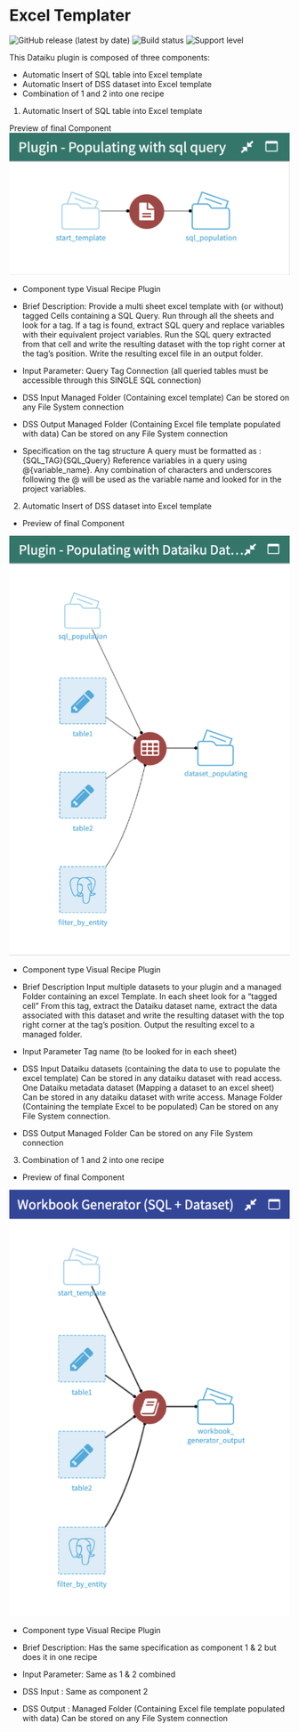 # Excel Templater

![GitHub release (latest by date)](https://img.shields.io/github/v/release/dataiku/dss-plugin-excel-template) ![Build status](https://img.shields.io/badge/build-passing-brightgreen) ![Support level](https://img.shields.io/badge/support-Unsupported-orange)


This Dataiku plugin is composed of three components:
- Automatic Insert of SQL table into Excel template
- Automatic Insert of DSS dataset into Excel template
- Combination of 1 and 2 into one recipe

1. Automatic Insert of SQL table into Excel template

Preview of final Component
![](./resources/Templater-sql.png)
- Component type
Visual Recipe Plugin


- Brief Description: 
Provide a multi sheet excel template with (or without) tagged Cells containing a SQL Query.
Run through all the sheets and look for a tag. If a tag is found, extract SQL query and replace variables with their equivalent project variables.
Run the SQL query extracted from that cell and write the resulting dataset with the top right corner at the tag’s position.
Write the resulting excel file in an output folder.


- Input Parameter:
Query Tag
Connection (all queried tables must be accessible through this SINGLE SQL connection)


- DSS Input
Managed Folder (Containing excel template)
Can be stored on any File System connection

- DSS Output 
Managed Folder (Containing Excel file template populated with data)
Can be stored on any File System connection


- Specification on the tag structure
A query must be formatted as : {SQL_TAG}{SQL_Query}
Reference variables in a query using @{variable_name}. 
Any combination of characters and underscores following the @ will be used as the variable name and looked for in the project variables.



2. Automatic Insert of DSS dataset into Excel template

- Preview of final Component

![](./resources/Templater-dataset.png)

- Component type
Visual Recipe Plugin


- Brief Description 
Input multiple datasets to your plugin and a managed Folder containing an excel Template.
In each sheet look for a “tagged cell” 
From this tag, extract the Dataiku dataset name, extract the data associated with this dataset and write the resulting dataset with the top right corner at the tag’s position.
Output the resulting excel to a managed folder.


- Input Parameter
Tag name (to be looked for in each sheet)


- DSS Input
Dataiku datasets (containing the data to use to populate the excel template)
Can be stored in any dataiku dataset with read access.
One Dataiku metadata dataset (Mapping a dataset to an excel sheet)
Can be stored in any dataiku dataset with write access.
Manage Folder (Containing the template Excel to be populated)
Can be stored on any File System connection.


- DSS Output 
Managed Folder 
Can be stored on any File System connection


3. Combination of 1 and 2 into one recipe

- Preview of final Component
 
![](./resources/Templater-generator.png)


- Component type
Visual Recipe Plugin


- Brief Description: 
Has the same specification as component 1 & 2 but does it in one recipe


- Input Parameter:
Same as 1 & 2 combined


- DSS Input :
Same as component 2


- DSS Output : 
Managed Folder (Containing Excel file template populated with data)
Can be stored on any File System connection
